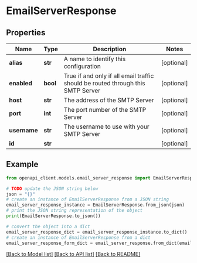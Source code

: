# EmailServerResponse


## Properties

Name | Type | Description | Notes
------------ | ------------- | ------------- | -------------
**alias** | **str** | A name to identify this configuration | [optional] 
**enabled** | **bool** | True if and only if all email traffic should be routed through this SMTP Server | [optional] 
**host** | **str** | The address of the SMTP Server | [optional] 
**port** | **int** | The port number of the SMTP Server | [optional] 
**username** | **str** | The username to use with your SMTP Server | [optional] 
**id** | **str** |  | [optional] 

## Example

```python
from openapi_client.models.email_server_response import EmailServerResponse

# TODO update the JSON string below
json = "{}"
# create an instance of EmailServerResponse from a JSON string
email_server_response_instance = EmailServerResponse.from_json(json)
# print the JSON string representation of the object
print(EmailServerResponse.to_json())

# convert the object into a dict
email_server_response_dict = email_server_response_instance.to_dict()
# create an instance of EmailServerResponse from a dict
email_server_response_form_dict = email_server_response.from_dict(email_server_response_dict)
```
[[Back to Model list]](../README.md#documentation-for-models) [[Back to API list]](../README.md#documentation-for-api-endpoints) [[Back to README]](../README.md)


